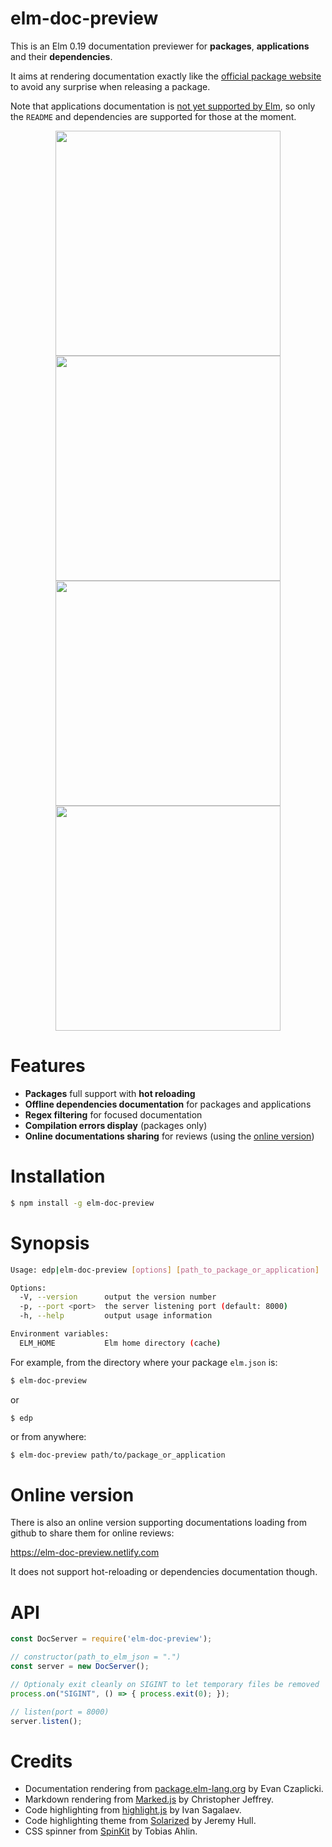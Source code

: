 # elm-doc-preview

This is an Elm 0.19 documentation previewer for **packages**, **applications**
and their **dependencies**.


It aims at rendering documentation exactly like the
[official package website](https://package.elm-lang.org) to avoid
any surprise when releasing a package.

Note that applications documentation is
[not yet supported by Elm](https://github.com/elm/compiler/issues/1835#issuecomment-440080525),
so only the `README` and dependencies are supported for those at the moment.

<p align="center">
  <img src="https://raw.githubusercontent.com/dmy/elm-doc-preview/master/screenshots/regex.png" width="360" />
  <img src="https://raw.githubusercontent.com/dmy/elm-doc-preview/master/screenshots/elm-doc-preview.png" width="360" />
  <img src="https://raw.githubusercontent.com/dmy/elm-doc-preview/master/screenshots/compilation.png" width="360" />
  <img src="https://raw.githubusercontent.com/dmy/elm-doc-preview/master/screenshots/term.png" width="360" />
</p>

# Features

- **Packages** full support with **hot reloading**
- **Offline dependencies documentation** for packages and applications
- **Regex filtering** for focused documentation
- **Compilation errors display** (packages only)
- **Online documentations sharing** for reviews (using the
[online version](#online-version))

# Installation

```sh
$ npm install -g elm-doc-preview
```

# Synopsis

```sh
Usage: edp|elm-doc-preview [options] [path_to_package_or_application]

Options:
  -V, --version      output the version number
  -p, --port <port>  the server listening port (default: 8000)
  -h, --help         output usage information

Environment variables:
  ELM_HOME           Elm home directory (cache)
```

For example, from the directory where your package `elm.json` is:

```sh
$ elm-doc-preview
```

or

```
$ edp
```

or from anywhere:

```sh
$ elm-doc-preview path/to/package_or_application
```

# Online version

There is also an online version supporting documentations loading from github
to share them for online reviews:

https://elm-doc-preview.netlify.com

It does not support hot-reloading or dependencies documentation though.

# API
```javascript
const DocServer = require('elm-doc-preview');

// constructor(path_to_elm_json = ".")
const server = new DocServer();

// Optionaly exit cleanly on SIGINT to let temporary files be removed
process.on("SIGINT", () => { process.exit(0); });

// listen(port = 8000)
server.listen();
```

# Credits

- Documentation rendering from [package.elm-lang.org](https://github.com/elm/package.elm-lang.org) by Evan Czaplicki.
- Markdown rendering from [Marked.js](https://github.com/markedjs/marked) by Christopher Jeffrey.
- Code highlighting from [highlight.js](https://github.com/highlightjs/highlight.js) by Ivan Sagalaev.
- Code highlighting theme from [Solarized](ethanschoonover.com/solarized) by Jeremy Hull.
- CSS spinner from [SpinKit](https://github.com/tobiasahlin/SpinKit) by Tobias Ahlin.
